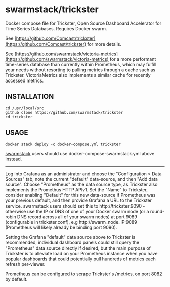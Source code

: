 # swarmstack/trickster

Docker compose file for Trickster, Open Source Dashboard Accelerator for Time Series Databases. Requires Docker swarm.

See [https://github.com/Comcast/trickster](https://github.com/Comcast/trickster) for more details.

See [https://github.com/swarmstack/victoria-metrics](https://github.com/swarmstack/victoria-metrics) for a more performant time-series database than currently within Prometheus, which may fulfill your needs without resorting to pulling metrics through a cache such as Trickster. VictoriaMetrics also implements a similar cache for recently accessed metrics.

## INSTALLATION

```
cd /usr/local/src
github clone https://github.com/swarmstack/trickster
cd trickster
```

## USAGE

```
docker stack deploy -c docker-compose.yml trickster
```

[swarmstack](https://github.com/swarmstack/swarmstack) users should use docker-compose-swarmstack.yml above instead.

---

Log into Grafana as an administrator and choose the "Configuration > Data Sources" tab, note the current "default" data-source, and then "Add data source". Choose "Prometheus" as the data source type, as Trickster also implements the Promethus HTTP APIv1. Set the "Name" to Trickster, consider enabling "Default" for this new data-source if Prometheus was your previous default, and then provide Grafana a URL to the Trickster service. swarmstack users should set this to http://trickster:9090 - otherwise use the IP or DNS of one of your Docker swarm node (or a round-robin DNS record across all of your swarm nodes) at port 9089 (configurable in trickster.conf), e.g http://swarm_node_IP:9089 (Prometheus will likely already be binding port 9090).

Setting the Grafana "default" data source above to Trickster is recommended, individual dashboard panels could still query the "Prometheus" data source directly if desired, but the main purpose of Trickster is to alleviate load on your Prometheus instance when you have popular dashboards that could potentially pull hundreds of metrics each refresh per-viewer.

Prometheus can be configured to scrape Trickster's /metrics, on port 8082 by default.

